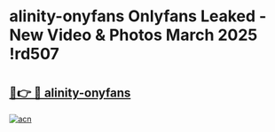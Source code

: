 # alinity-onyfans Onlyfans Leaked - New Video & Photos March 2025 !rd507

# <h2><a href="https://bp4qic.iuczelnia.edu.pl?title=alinity-onyfans&ref=rd507">🔗👉 🔴 alinity-onyfans</a></h2>

[![acn](https://github.com/user-attachments/assets/0f9c940e-d8b0-45ae-aac7-cd30a18b3e1c)](https://bp4qic.iuczelnia.edu.pl?title=alinity-onyfans&ref=rd507)

